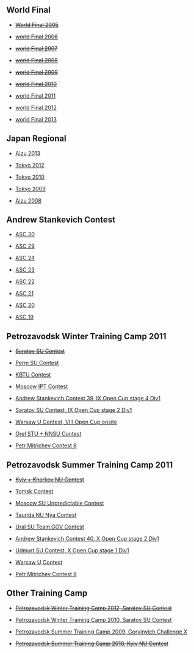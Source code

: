 World Final
-------------------------------

* [~~World Final 2005~~](https://icpcarchive.ecs.baylor.edu/index.php?option=com_onlinejudge&Itemid=8&category=39)

* [~~world Final 2006~~](https://icpcarchive.ecs.baylor.edu/index.php?option=com_onlinejudge&Itemid=8&category=40)

* [~~world Final 2007~~](https://icpcarchive.ecs.baylor.edu/index.php?option=com_onlinejudge&Itemid=8&category=41)

* [~~world Final 2008~~](https://icpcarchive.ecs.baylor.edu/index.php?option=com_onlinejudge&Itemid=8&category=42)

* [~~world Final 2009~~](https://icpcarchive.ecs.baylor.edu/index.php?option=com_onlinejudge&Itemid=8&category=43)

* [~~world Final 2010~~](https://icpcarchive.ecs.baylor.edu/index.php?option=com_onlinejudge&Itemid=8&category=44)

* [world Final 2011](https://icpcarchive.ecs.baylor.edu/index.php?option=com_onlinejudge&Itemid=8&category=45)

* [world Final 2012](https://icpcarchive.ecs.baylor.edu/index.php?option=com_onlinejudge&Itemid=8&category=547)

* [world Final 2013](https://icpcarchive.ecs.baylor.edu/index.php?option=com_onlinejudge&Itemid=8&category=589)


Japan Regional
--------------------------------

* [Aizu 2013](https://icpcarchive.ecs.baylor.edu/index.php?option=com_onlinejudge&Itemid=8&category=600)

* [Tokyo 2012](https://icpcarchive.ecs.baylor.edu/index.php?option=com_onlinejudge&Itemid=8&category=566)

* [Tokyo 2010](https://icpcarchive.ecs.baylor.edu/index.php?option=com_onlinejudge&Itemid=8&category=394)

* [Tokyo 2009](https://icpcarchive.ecs.baylor.edu/index.php?option=com_onlinejudge&Itemid=8&category=358)

* [Aizu 2008](https://icpcarchive.ecs.baylor.edu/index.php?option=com_onlinejudge&Itemid=8&category=309)


Andrew Stankevich Contest
------------------------------------------

* [ASC 30](http://codeforces.com/gym/100345)

* [ASC 29](http://codeforces.com/gym/100343)

* [ASC 24](http://codeforces.com/gym/100340)

* [ASC 23](http://codeforces.com/gym/100339)

* [ASC 22](http://codeforces.com/gym/100338)

* [ASC 21](http://codeforces.com/gym/100337)

* [ASC 20](http://codeforces.com/gym/100325)

* [ASC 19](http://codeforces.com/gym/100324)


Petrozavodsk Winter Training Camp 2011
----------------------------------------------------------

* [~~Saratov SU Contest~~](http://codeforces.com/gym/100026)

* [Perm SU Contest](http://acm.math.spbu.ru:8087/~ejudge/team.cgi?contest_id=1372)

* [KBTU Contest](http://acm.math.spbu.ru:8087/~ejudge/team.cgi?contest_id=1373)

* [Moscow IPT Contest](http://acm.math.spbu.ru:8087/~ejudge/team.cgi?contest_id=1374)

* [Andrew Stankevich Contest 39, IX Open Cup stage 4 Div1](http://acm.math.spbu.ru:8087/~ejudge/team.cgi?contest_id=10134)

* [Saratov SU Contest, IX Open Cup stage 2 Div1](http://acm.math.spbu.ru:8087/~ejudge/team.cgi?contest_id=10132)

* [Warsaw U Contest, VIII Open Cup onsite](http://acm.math.spbu.ru:8087/~ejudge/team.cgi?contest_id=1377)

* [Orel STU + NNSU Contest](http://acm.math.spbu.ru:8087/~ejudge/team.cgi?contest_id=1378)

* [Petr Mitrichev Contest 8](http://acm.math.spbu.ru:8087/~ejudge/team.cgi?contest_id=1379)


Petrozavodsk Summer Training Camp 2011
----------------------------------------------------------

* [~~Kyiv + Kharkov NU Contest~~](http://codeforces.com/gym/100025)

* [Tomsk Contest](http://acm.math.spbu.ru:8087/~ejudge/team.cgi?contest_id=1381)

* [Moscow SU Unpredictable Contest](http://acm.math.spbu.ru:8087/~ejudge/team.cgi?contest_id=1382)

* [Taurida NU Nya Contest](http://acm.math.spbu.ru:8087/~ejudge/team.cgi?contest_id=1384)

* [Ural SU Team.GOV Contest](http://acm.math.spbu.ru:8087/~ejudge/team.cgi?contest_id=1385)

* [Andrew Stankevich Contest 40, X Open Cup stage 2 Div1](http://acm.math.spbu.ru:8087/~ejudge/team.cgi?contest_id=10152)

* [Udmurt SU Contest, X Open Cup stage 1 Div1](http://acm.math.spbu.ru:8087/~ejudge/team.cgi?contest_id=10151)

* [Warsaw U Contest](http://acm.math.spbu.ru:8087/~ejudge/team.cgi?contest_id=1389)

* [Petr Mitrichev Contest 9](http://acm.math.spbu.ru:8087/~ejudge/team.cgi?contest_id=1388)



Other Training Camp
------------------------------------------------

* [~~Petrozavodsk Winter Training Camp 2012, Saratov SU Contest~~](http://codeforces.com/gym/100162)

* [Petrozavodsk Winter Training Camp 2010, Saratov SU Contest](http://codeforces.com/gym/100016)

* [Petrozavodsk Summer Training Camp 2009, Goryinyich Challenge X](http://codeforces.com/gym/100206)

* [~~Petrozavodsk Summer Training Camp 2010, Kyiv NU Contest~~](http://codeforces.com/gym/100020)
